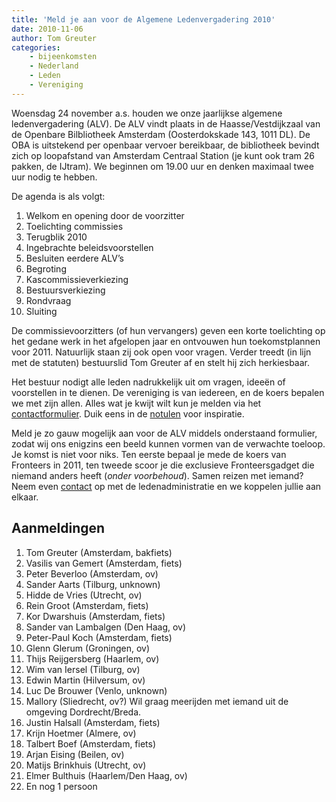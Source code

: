 ```yaml
---
title: 'Meld je aan voor de Algemene Ledenvergadering 2010'
date: 2010-11-06
author: Tom Greuter
categories:
    - bijeenkomsten
    - Nederland
    - Leden
    - Vereniging
---
```


Woensdag 24 november a.s. houden we onze jaarlijkse algemene ledenvergadering (ALV). De ALV vindt plaats in de Haasse/Vestdijkzaal van de Openbare Bilbliotheek Amsterdam (Oosterdokskade 143, 1011 DL). De OBA is uitstekend per openbaar vervoer bereikbaar, de bibliotheek bevindt zich op loopafstand van Amsterdam Centraal Station (je kunt ook tram 26 pakken, de IJtram). We beginnen om 19.00 uur en denken maximaal twee uur nodig te hebben.

De agenda is als volgt:

1. Welkom en opening door de voorzitter
2. Toelichting commissies
3. Terugblik 2010
4. Ingebrachte beleidsvoorstellen
5. Besluiten eerdere ALV’s
6. Begroting
7. Kascommissieverkiezing
8. Bestuursverkiezing
9. Rondvraag
10. Sluiting

De commissievoorzitters (of hun vervangers) geven een korte toelichting op het gedane werk in het afgelopen jaar en ontvouwen hun toekomstplannen voor 2011. Natuurlijk staan zij ook open voor vragen. Verder treedt (in lijn met de statuten) bestuurslid Tom Greuter af en stelt hij zich herkiesbaar.

Het bestuur nodigt alle leden nadrukkelijk uit om vragen, ideeën of voorstellen in te dienen. De vereniging is van iedereen, en de koers bepalen we met zijn allen. Alles wat je kwijt wilt kun je melden via het [contactformulier](/nl/vereniging/contact/). Duik eens in de [notulen](/vereniging/bestuur/notulen) voor inspiratie.

Meld je zo gauw mogelijk aan voor de ALV middels onderstaand formulier, zodat wij ons enigzins een beeld kunnen vormen van de verwachte toeloop. Je komst is niet voor niks. Ten eerste bepaal je mede de koers van Fronteers in 2011, ten tweede scoor je die exclusieve Fronteersgadget die niemand anders heeft (_onder voorbehoud_). Samen reizen met iemand? Neem even [contact](/nl/vereniging/contact/) op met de ledenadministratie en we koppelen jullie aan elkaar.

## Aanmeldingen

1. Tom Greuter (Amsterdam, bakfiets)
2. Vasilis van Gemert (Amsterdam, fiets)
3. Peter Beverloo (Amsterdam, ov)
4. Sander Aarts (Tilburg, unknown)
5. Hidde de Vries (Utrecht, ov)
6. Rein Groot (Amsterdam, fiets)
7. Kor Dwarshuis (Amsterdam, fiets)
8. Sander van Lambalgen (Den Haag, ov)
9. Peter-Paul Koch (Amsterdam, fiets)
10. Glenn Glerum (Groningen, ov)
11. Thijs Reijgersberg (Haarlem, ov)
12. Wim van Iersel (Tilburg, ov)
13. Edwin Martin (Hilversum, ov)
14. Luc De Brouwer (Venlo, unknown)
15. Mallory (Sliedrecht, ov?) Wil graag meerijden met iemand uit de omgeving Dordrecht/Breda.
16. Justin Halsall (Amsterdam, fiets)
17. Krijn Hoetmer (Almere, ov)
18. Talbert Boef (Amsterdam, fiets)
19. Arjan Eising (Beilen, ov)
20. Matijs Brinkhuis (Utrecht, ov)
21. Elmer Bulthuis (Haarlem/Den Haag, ov)
22. En nog 1 persoon
